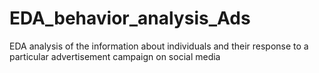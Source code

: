 # EDA_behavior_analysis_Ads
EDA analysis of the information about individuals and their response to a particular advertisement campaign on social media
